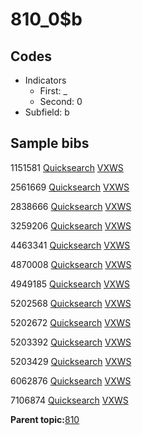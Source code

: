 # 810\_0$b

## Codes

-   Indicators
    -   First: \_
    -   Second: 0
-   Subfield: b

## Sample bibs

1151581 [Quicksearch](https://search.library.yale.edu/catalog/1151581) [VXWS](http://prodorbis.library.yale.edu:7014/vxws/GetHoldingsService?bibId=1151581)

2561669 [Quicksearch](https://search.library.yale.edu/catalog/2561669) [VXWS](http://prodorbis.library.yale.edu:7014/vxws/GetHoldingsService?bibId=2561669)

2838666 [Quicksearch](https://search.library.yale.edu/catalog/2838666) [VXWS](http://prodorbis.library.yale.edu:7014/vxws/GetHoldingsService?bibId=2838666)

3259206 [Quicksearch](https://search.library.yale.edu/catalog/3259206) [VXWS](http://prodorbis.library.yale.edu:7014/vxws/GetHoldingsService?bibId=3259206)

4463341 [Quicksearch](https://search.library.yale.edu/catalog/4463341) [VXWS](http://prodorbis.library.yale.edu:7014/vxws/GetHoldingsService?bibId=4463341)

4870008 [Quicksearch](https://search.library.yale.edu/catalog/4870008) [VXWS](http://prodorbis.library.yale.edu:7014/vxws/GetHoldingsService?bibId=4870008)

4949185 [Quicksearch](https://search.library.yale.edu/catalog/4949185) [VXWS](http://prodorbis.library.yale.edu:7014/vxws/GetHoldingsService?bibId=4949185)

5202568 [Quicksearch](https://search.library.yale.edu/catalog/5202568) [VXWS](http://prodorbis.library.yale.edu:7014/vxws/GetHoldingsService?bibId=5202568)

5202672 [Quicksearch](https://search.library.yale.edu/catalog/5202672) [VXWS](http://prodorbis.library.yale.edu:7014/vxws/GetHoldingsService?bibId=5202672)

5203392 [Quicksearch](https://search.library.yale.edu/catalog/5203392) [VXWS](http://prodorbis.library.yale.edu:7014/vxws/GetHoldingsService?bibId=5203392)

5203429 [Quicksearch](https://search.library.yale.edu/catalog/5203429) [VXWS](http://prodorbis.library.yale.edu:7014/vxws/GetHoldingsService?bibId=5203429)

6062876 [Quicksearch](https://search.library.yale.edu/catalog/6062876) [VXWS](http://prodorbis.library.yale.edu:7014/vxws/GetHoldingsService?bibId=6062876)

7106874 [Quicksearch](https://search.library.yale.edu/catalog/7106874) [VXWS](http://prodorbis.library.yale.edu:7014/vxws/GetHoldingsService?bibId=7106874)

**Parent topic:**[810](../../tags/810/810.md)

